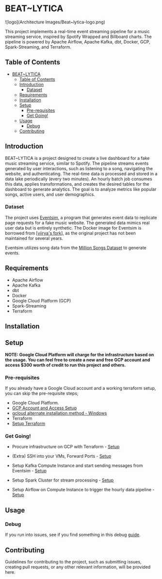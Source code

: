 # BEAT~LYTICA

![logo](Architecture Images/Beat~lytica-logo.png)

This project implements a real-time event streaming pipeline for a music streaming service, inspired by Spotify Wrapped and Billboard charts. The pipeline is powered by Apache Airflow, Apache Kafka, dbt, Docker, GCP, Spark-Streaming, and Terraform.

## Table of Contents

- [BEAT~LYTICA](#beatlytica)
  - [Table of Contents](#table-of-contents)
  - [Introduction](#introduction)
    - [Dataset](#dataset)
  - [Requirements](#requirements)
  - [Installation](#installation)
  - [Setup](#setup)
    - [Pre-requisites](#pre-requisites)
    - [Get Going!](#get-going)
  - [Usage](#usage)
    - [Debug](#debug)
  - [Contributing](#contributing)

## Introduction

BEAT~LYTICA is a project designed to create a live dashboard for a fake music streaming service, similar to Spotify. The pipeline streams events generated by user interactions, such as listening to a song, navigating the website, and authenticating. The real-time data is processed and stored in a data lake periodically (every two minutes). An hourly batch job consumes this data, applies transformations, and creates the desired tables for the dashboard to generate analytics. The goal is to analyze metrics like popular songs, active users, and user demographics.

### Dataset

The project uses [Eventsim](https://github.com/Interana/eventsim), a program that generates event data to replicate page requests for a fake music website. The generated data mimics real user data but is entirely synthetic. The Docker image for Eventsim is borrowed from [\[viirya's fork\]](https://github.com/viirya/eventsim), as the original project has not been maintained for several years.

Eventsim utilizes song data from the [Million Songs Dataset](http://millionsongdataset.com) to generate events.

## Requirements

- Apache Airflow
- Apache Kafka
- dbt
- Docker
- Google Cloud Platform (GCP)
- Spark-Streaming
- Terraform

## Installation

## Setup

**NOTE: Google Cloud Platform will charge for the infrastructure based on the usage. You can feel free to create a new and free GCP account and access $300 worth of credit to run this project and others.**

### Pre-requisites

If you already have a Google Cloud account and a working terraform setup, you can skip the pre-requisite steps;

- Google Cloud Platform.
- [GCP Account and Access Setup](setup/gcp.md)
- [gcloud alternate installation method - Windows](https://github.com/DataTalksClub/data-engineering-zoomcamp/blob/main/week_1_basics_n_setup/1_terraform_gcp/windows.md#google-cloud-sdk)
- Terraform
- [Setup Terraform](https://github.com/DataTalksClub/data-engineering-zoomcamp/blob/main/week_1_basics_n_setup/1_terraform_gcp/windows.md#terraform)

### Get Going!

   - Procure infrastructure on GCP with Terraform - [Setup](terraform/terraform.md)

- (Extra) SSH into your VMs, Forward Ports - [Setup](setup/ssh.md)

- Setup Kafka Compute Instance and start sending messages from Eventsim - [Setup](kafka/kafka.md)

- Setup Spark Cluster for stream processing - [Setup](spark_streaming/spark.md)

- Setup Airflow on Compute Instance to trigger the hourly data pipeline - [Setup](airflow/airflow.md)

## Usage

### Debug

If you run into issues, see if you find something in this debug [guide](setup/debug.md).

## Contributing

Guidelines for contributing to the project, such as submitting issues, creating pull requests, or any other relevant information, will be provided here.

